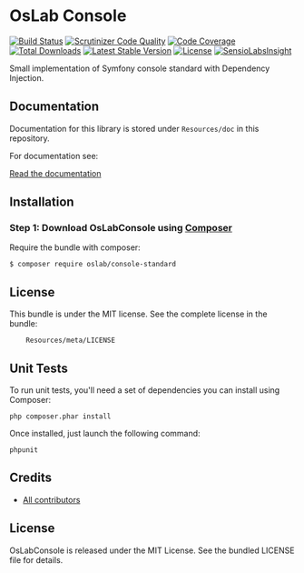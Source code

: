 OsLab Console
========================

[![Build Status](https://travis-ci.org/OsLab/console-standard.svg?branch=master)](https://travis-ci.org/OsLab/console-standard)
[![Scrutinizer Code Quality](https://scrutinizer-ci.com/g/OsLab/console-standard/badges/quality-score.png?b=master)](https://scrutinizer-ci.com/g/OsLab/console-standard/?branch=master)
[![Code Coverage](https://scrutinizer-ci.com/g/OsLab/console-standard/badges/coverage.png?b=master)](https://scrutinizer-ci.com/g/OsLab/console-standard/?branch=master)
[![Total Downloads](https://poser.pugx.org/OsLab/console-standard/downloads)](https://packagist.org/packages/OsLab/console-standard)
[![Latest Stable Version](https://poser.pugx.org/OsLab/console-standard/v/stable)](https://packagist.org/packages/OsLab/console-standard)
[![License](https://poser.pugx.org/OsLab/console-standard/license)](https://packagist.org/packages/OsLab/SupervisorBundle)
[![SensioLabsInsight](https://insight.sensiolabs.com/projects/fad73305-2d11-43ae-93eb-9caa1b4ac02c/mini.png)](https://insight.sensiolabs.com/projects/fad73305-2d11-43ae-93eb-9caa1b4ac02c)

Small implementation of Symfony console standard with Dependency Injection.

Documentation
-------------

Documentation for this library is stored under `Resources/doc` in this repository.

For documentation see:

[Read the documentation](Resources/doc/index.md)

Installation
------------

### Step 1: Download OsLabConsole using [Composer](http://getcomposer.org)

Require the bundle with composer:

    $ composer require oslab/console-standard

License
-------

This bundle is under the MIT license. See the complete license in the bundle:

```
    Resources/meta/LICENSE
```

Unit Tests
------------

To run unit tests, you'll need a set of dependencies you can install using Composer:
```
php composer.phar install
```

Once installed, just launch the following command:
```
phpunit
```

## Credits

* [All contributors](https://github.com/OsLab/Console/graphs/contributors)

## License

OsLabConsole is released under the MIT License. See the bundled LICENSE file for details.
